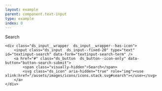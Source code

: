 ```yaml
---
layout: example
parent: component.text-input
type: example
index: 0
---
```


<div>
    <label class="ds_label" for="textinput-search">Search</label>

    <div class="ds_input__wrapper  ds_input__wrapper--has-icon">
        <input class="ds_input  ds_input--fixed-20" type="text" id="textinput-search" data-form="textinput-search-term" />
        <a href="#" class="ds_button  ds_button--icon-only" data-button="button-search-submit">
            <span class="visually-hidden">Search</span>
            <svg class="ds_icon" aria-hidden="true" role="img"><use xlink:href="/assets/images/icons/icons.stack.svg#search"></use></svg>
        </a>
    </div>
</div>
